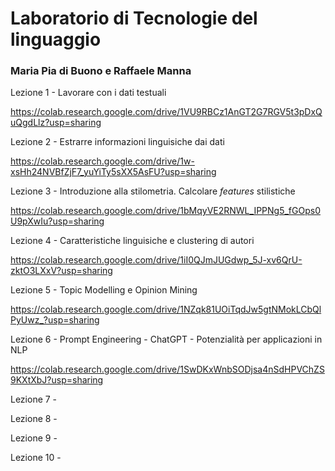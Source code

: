 # Laboratorio di Tecnologie del linguaggio
### Maria Pia di Buono e Raffaele Manna

Lezione 1 - Lavorare con i dati testuali

https://colab.research.google.com/drive/1VU9RBCz1AnGT2G7RGV5t3pDxQuQgdLlz?usp=sharing

Lezione 2 - Estrarre informazioni linguisiche dai dati

https://colab.research.google.com/drive/1w-xsHh24NVBfZjF7_yuYiTy5sXX5AsFU?usp=sharing

Lezione 3 - Introduzione alla stilometria. Calcolare *features* stilistiche

https://colab.research.google.com/drive/1bMqyVE2RNWL_IPPNg5_fGOps0U9pXwIu?usp=sharing

Lezione 4 - Caratteristiche linguisiche e clustering di autori

https://colab.research.google.com/drive/1iI0QJmJUGdwp_5J-xv6QrU-zktO3LXxV?usp=sharing

Lezione 5 - Topic Modelling e Opinion Mining

https://colab.research.google.com/drive/1NZqk81UOiTqdJw5gtNMokLCbQlPyUwz_?usp=sharing

Lezione 6 - Prompt Engineering - ChatGPT - Potenzialità per applicazioni in NLP

https://colab.research.google.com/drive/1SwDKxWnbSODjsa4nSdHPVChZS9KXtXbJ?usp=sharing

Lezione 7 -

Lezione 8 -

Lezione 9 -

Lezione 10 -
